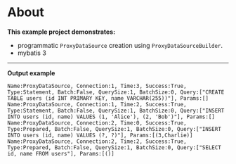 # About

**This example project demonstrates:**
- programmatic `ProxyDataSource` creation using `ProxyDataSourceBuilder`.
- mybatis 3

---

**Output example**

```
Name:ProxyDataSource, Connection:1, Time:3, Success:True, Type:Statement, Batch:False, QuerySize:1, BatchSize:0, Query:["CREATE TABLE users (id INT PRIMARY KEY, name VARCHAR(255))"], Params:[]
Name:ProxyDataSource, Connection:1, Time:2, Success:True, Type:Statement, Batch:False, QuerySize:1, BatchSize:0, Query:["INSERT INTO users (id, name) VALUES (1, 'Alice'), (2, 'Bob')"], Params:[]
Name:ProxyDataSource, Connection:2, Time:0, Success:True, Type:Prepared, Batch:False, QuerySize:1, BatchSize:0, Query:["INSERT INTO users (id, name) VALUES (?, ?)"], Params:[(3,Charlie)]
Name:ProxyDataSource, Connection:2, Time:2, Success:True, Type:Prepared, Batch:False, QuerySize:1, BatchSize:0, Query:["SELECT id, name FROM users"], Params:[()]
```
